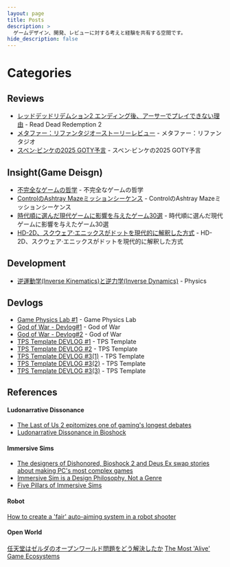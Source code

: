 ```yaml
---
layout: page
title: Posts
description: >
  ゲームデザイン、開発、レビューに対する考えと経験を共有する空間です。
hide_description: false
---
```


# Categories

## Reviews
* [レッドデッドリデムション2 エンディング後、アーサーでプレイできない理由](https://open.substack.com/pub/titane2/p/2?r=554c7i&utm_campaign=post&utm_medium=web&showWelcomeOnShare=true) - Read Dead Redemption 2
* [メタファー：リファンタジオーストーリーレビュー](https://open.substack.com/pub/titane2/p/4a9?r=554c7i&utm_campaign=post&utm_medium=web&showWelcomeOnShare=true) - メタファー：リファンタジオ
* [スベン·ビンケの2025 GOTY予言](https://titane2.substack.com/p/2025-goty?r=554c7i) - スベン·ビンケの2025 GOTY予言

## Insight(Game Deisgn)
* [不完全なゲームの哲学](https://titane2.substack.com/p/658?r=554c7i) - 不完全なゲームの哲学
* [ControlのAshtray Mazeミッションシーケンス](https://titane2.substack.com/p/control-ashtray-maze?r=554c7i) - ControlのAshtray Mazeミッションシーケンス
* [時代順に選んだ現代ゲームに影響を与えたゲーム30選](https://titane2.substack.com/p/30?r=554c7i) - 時代順に選んだ現代ゲームに影響を与えたゲーム30選
* [HD-2D、スクウェア·エニックスがドットを現代的に解釈した方式](https://titane2.substack.com/p/hd-2d?r=554c7i) - HD-2D、スクウェア·エニックスがドットを現代的に解釈した方式

## Development
* [逆運動学(Inverse Kinematics)と逆力学(Inverse Dynamics)](https://open.substack.com/pub/titane2/p/inverse-kinematics-inverse-dynamics?r=554c7i&utm_campaign=post&utm_medium=web&showWelcomeOnShare=true) - Physics

## Devlogs
* [Game Physics Lab #1](https://titane2.substack.com/p/game-physics-lab-1?r=554c7i) - Game Physics Lab
* [God of War - Devlog#1](https://titane2.substack.com/p/god-of-war-devlog1?r=554c7i) - God of War
* [God of War - Devlog#2](https://titane2.substack.com/p/god-of-war-devlog2?r=554c7i) - God of War
* [TPS Template DEVLOG #1](https://titane2.substack.com/p/tps-template-devlog-1?r=554c7i) - TPS Template
* [TPS Template DEVLOG #2](https://titane2.substack.com/p/tps-template-devlog-2?r=554c7i) - TPS Template
* [TPS Template DEVLOG #3(1)](https://titane2.substack.com/p/tps-template-devlog-31?r=554c7i) - TPS Template
* [TPS Template DEVLOG #3(2)](https://titane2.substack.com/p/tps-template-devlog-32?r=554c7i) - TPS Template
* [TPS Template DEVLOG #3(3)](https://titane2.substack.com/p/tps-template-devlog-33?r=554c7i) - TPS Template

## References
#### Ludonarrative Dissonance
* [The Last of Us 2 epitomizes one of gaming's longest debates](https://www.polygon.com/2020/6/26/21304642/the-last-of-us-2-violence)
* [Ludonarrative Dissonance in Bioshock](https://clicknothing.typepad.com/click_nothing/2007/10/ludonarrative-d.html)
#### Immersive Sims
* [The designers of Dishonored, Bioshock 2 and Deus Ex swap stories about making PC's most complex games](https://www.pcgamer.com/the-designers-of-dishonored-bioshock-2-and-deus-ex-swap-stories-about-making-pcs-most-complex-games/3/)
* [Immersive Sim is a Design Philosophy, Not a Genre](https://rosodudemods.wordpress.com/2020/12/14/immersive-sim-is-a-design-philosophy-not-a-genre/)
* [Five Pillars of Immersive Sims](https://80.lv/articles/five-pillars-of-immersive-sims/)
#### Robot
[How to create a 'fair' auto-aiming system in a robot shooter](https://www.gamedeveloper.com/design/how-to-create-a-fair-auto-aiming-system-in-a-robot-shooter-)
#### Open World
[任天堂はゼルダのオープンワールド問題をどう解決したか](https://www.4gamer.net/games/341/G034168/20170901120/)
[The Most 'Alive' Game Ecosystems](https://youtu.be/NB0XmexIa5s?si=a4Ouvf0qeDJWRYP5)
